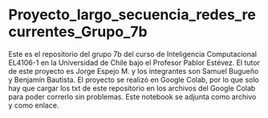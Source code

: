 # Proyecto_largo_secuencia_redes_recurrentes_Grupo_7b

Este es el repositorio del grupo 7b del curso de Inteligencia Computacional EL4106-1 en la Universidad de Chile bajo el Profesor Pablor Estévez.
El tutor de este proyecto es Jorge Espejo M. y los integrantes son Samuel Bugueño y Benjamín Bautista.
El proyecto se realizó en Google Colab, por lo que solo hay que cargar los txt de este repositorio en los archivos del Google Colab para poder correrlo sin problemas. Este notebook se adjunta como archivo y como enlace. 
